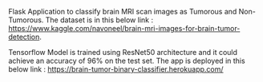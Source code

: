 Flask Application to classify brain MRI scan images as Tumorous and Non-Tumorous.
The dataset is in this below link : 
https://www.kaggle.com/navoneel/brain-mri-images-for-brain-tumor-detection.

Tensorflow Model is trained using ResNet50 architecture and it could achieve an accuracy of 96% on the test set.
The app is deployed in this below link : 
https://brain-tumor-binary-classifier.herokuapp.com/
